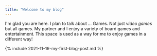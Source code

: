 ```yaml
---
title: "Welcome to my blog"
---
```


I'm glad you are here. I plan to talk about ... Games. Not just _video games_ but all games. My partner and I enjoy a variety of board games and entertainment. This space is used as a way for me to enjoy games in a different way!

{% include 2021-11-19-my-first-blog-post.md %}
